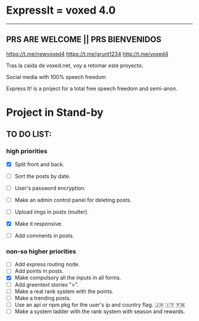 # ExpressIt = voxed 4.0

---

## PRS ARE WELCOME || PRS BIENVENIDOS

https://t.me/newvoxed4
https://t.me/grunt1234
http://t.me/voxed4

Tras la caida de voxed.net, voy a retomar este proyecto.

Social media with 100% speech freedom

Express It! is a project for a total free speech freedom and semi-anon.

# Project in Stand-by

## TO DO LIST:

### high priorities
- [x] Split front and back.
- [ ] Sort the posts by date.
- [ ] User's password encryption.
- [ ] Make an admin control panel for deleting posts.
- [ ] Upload imgs in posts (multer).
- [x] Make it responsive.
- [ ] Add comments in posts.


### non-so higher priorities
- [ ] Add express routing node.
- [ ] Add points in posts.
- [x] Make compulsory all the inputs in all forms.
- [ ] Add greentext stories ">".
- [ ] Make a real rank system with the points.
- [ ] Make a trending posts.
- [ ] Use an api or npm pkg for the user's ip and country flag. :jp: :it: :fr:
- [ ] Make a system ladder with the rank system with season and rewards.
